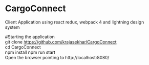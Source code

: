 # CargoConnect
Client Application using react redux, webpack 4 and lightning design system

#Starting the application <br />
git clone https://github.com/krajasekhar/CargoConnect <br />
cd CargoConnect <br />
npm install
npm run start <br />
Open the browser pointing to http://localhost:8080/ <br />
